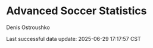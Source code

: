 # Advanced Soccer Statistics
Denis Ostroushko

<!-- gfm -->

Last successful data update: 2025-06-29 17:17:57 CST
